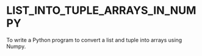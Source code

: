 # LIST_INTO_TUPLE_ARRAYS_IN_NUMPY
To write a  Python program to convert a list and tuple into arrays using Numpy.
